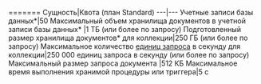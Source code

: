=======
Сущность|Квота \(план Standard\)
---|---
Учетные записи базы данных\*|50
Максимальный объем хранилища документов в учетной записи базы данных\* |1 ТБ \(или более по запросу\)
Подготовленный размер хранилища документов\* для коллекции|250 ГБ \(или более по запросу\)
Максимальное количество [единиц запроса](../articles/documentdb/documentdb-request-units.md) в секунду для коллекции|250 000 единиц запроса в секунду \(или более по запросу\)
Максимальный размер запроса документа |512 КБ
Максимальное время выполнения хранимой процедуры или триггера|5 с 

<!---HONumber=AcomDC_0413_2016-->